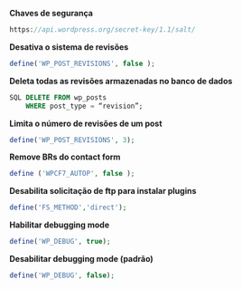**Chaves de segurança**
```php
https://api.wordpress.org/secret-key/1.1/salt/
```

**Desativa o sistema de revisões**
```php
define('WP_POST_REVISIONS', false );
```

**Deleta todas as revisões armazenadas no banco de dados**
```sql
SQL DELETE FROM wp_posts
	WHERE post_type = “revision”;
```

**Limita o número de revisões de um post**
```php
define('WP_POST_REVISIONS', 3);
```

**Remove BRs do contact form**
```php
define ('WPCF7_AUTOP', false );
```

**Desabilita solicitação de ftp para instalar plugins**
```php
define('FS_METHOD','direct');
```

**Habilitar debugging mode**
```php
define('WP_DEBUG', true);
```

**Desabilitar debugging mode (padrão)**
```php
define('WP_DEBUG', false);
```
